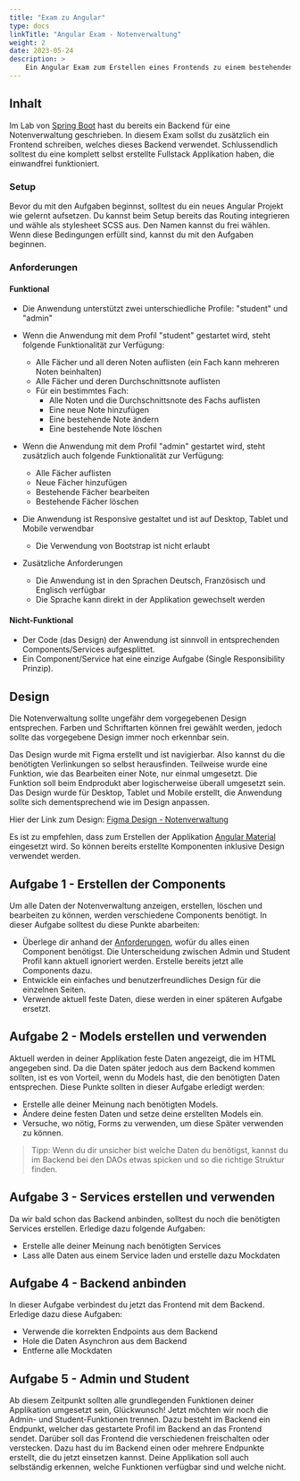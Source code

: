 ```yaml
---
title: "Exam zu Angular"
type: docs
linkTitle: "Angular Exam - Notenverwaltung"
weight: 2
date: 2023-05-24
description: >
    Ein Angular Exam zum Erstellen eines Frontends zu einem bestehenden Backend.
---
```


## Inhalt
Im Lab von [Spring Boot](../../../../labs/java/spring/01_spring) hast du bereits ein Backend für eine Notenverwaltung geschrieben.
In diesem Exam sollst du zusätzlich ein Frontend schreiben, welches dieses Backend verwendet. Schlussendlich 
solltest du eine komplett selbst erstellte Fullstack Applikation haben, die einwandfrei funktioniert.

### Setup
Bevor du mit den Aufgaben beginnst, solltest du ein neues Angular Projekt wie gelernt aufsetzen. Du kannst beim Setup
bereits das Routing integrieren und wähle als stylesheet SCSS aus. Den Namen kannst du frei wählen. Wenn diese 
Bedingungen erfüllt sind, kannst du mit den Aufgaben beginnen. 

### Anforderungen
#### Funktional
* Die Anwendung unterstützt zwei unterschiedliche Profile: "student" und "admin"
* Wenn die Anwendung mit dem Profil "student" gestartet wird, steht folgende Funktionalität zur Verfügung:
    * Alle Fächer und all deren Noten auflisten (ein Fach kann mehreren Noten beinhalten)
    * Alle Fächer und deren Durchschnittsnote auflisten
    * Für ein bestimmtes Fach:
        * Alle Noten und die Durchschnittsnote des Fachs auflisten
        * Eine neue Note hinzufügen
        * Eine bestehende Note ändern
        * Eine bestehende Note löschen
* Wenn die Anwendung mit dem Profil "admin" gestartet wird, steht zusätzlich auch folgende Funktionalität zur Verfügung:
    * Alle Fächer auflisten
    * Neue Fächer hinzufügen
    * Bestehende Fächer bearbeiten
    * Bestehende Fächer löschen
* Die Anwendung ist Responsive gestaltet und ist auf Desktop, Tablet und Mobile verwendbar
  * Die Verwendung von Bootstrap ist nicht erlaubt

* Zusätzliche Anforderungen
  * Die Anwendung ist in den Sprachen Deutsch, Französisch und Englisch verfügbar
  * Die Sprache kann direkt in der Applikation gewechselt werden
#### Nicht-Funktional
* Der Code (das Design) der Anwendung ist sinnvoll in entsprechenden Components/Services aufgesplittet.
* Ein Component/Service hat eine einzige Aufgabe (Single Responsibility Prinzip).

## Design
Die Notenverwaltung sollte ungefähr dem vorgegebenen Design entsprechen. Farben und Schriftarten können frei gewählt
werden, jedoch sollte das vorgegebene Design immer noch erkennbar sein. 

Das Design wurde mit Figma erstellt und ist navigierbar. Also kannst du die benötigten Verlinkungen so selbst 
herausfinden. Teilweise wurde eine Funktion, wie das Bearbeiten einer Note, nur einmal umgesetzt. Die Funktion soll
beim Endprodukt aber logischerweise überall umgesetzt sein. Das Design wurde für Desktop, Tablet und Mobile erstellt, 
die Anwendung sollte sich dementsprechend wie im Design anpassen.

Hier der Link zum Design: [Figma Design - Notenverwaltung](https://www.figma.com/proto/CxwGOD9wyGZ1pDucOdusND/Notenverwaltung?type=design&node-id=1-3&scaling=contain&page-id=0%3A1&starting-point-node-id=1%3A3&show-proto-sidebar=1)

[//]: # (INFO!!!!: Link zum Bearbeiten des Designs, falls eine Änderung nötig ist: https://www.figma.com/community/file/1265244364247644334)

Es ist zu empfehlen, dass zum Erstellen der Applikation [Angular Material](https://material.angular.io/) eingesetzt 
wird. So können bereits erstellte Komponenten inklusive Design verwendet werden.

## Aufgabe 1 - Erstellen der Components
Um alle Daten der Notenverwaltung anzeigen, erstellen, löschen und bearbeiten zu können, werden verschiedene Components
benötigt. In dieser Aufgabe solltest du diese Punkte abarbeiten:
* Überlege dir anhand der [Anforderungen](#anforderungen), wofür du alles einen Component benötigst. Die Unterscheidung
zwischen Admin und Student Profil kann aktuell ignoriert werden. Erstelle bereits jetzt alle Components dazu.
* Entwickle ein einfaches und benutzerfreundliches Design für die einzelnen Seiten.
* Verwende aktuell feste Daten, diese werden in einer späteren Aufgabe ersetzt.

## Aufgabe 2 - Models erstellen und verwenden
Aktuell werden in deiner Applikation feste Daten angezeigt, die im HTML angegeben sind. Da die Daten später jedoch
aus dem Backend kommen sollten, ist es von Vorteil, wenn du Models hast, die den benötigten Daten entsprechen. Diese
Punkte sollten in dieser Aufgabe erledigt werden:
* Erstelle alle deiner Meinung nach benötigten Models.
* Ändere deine festen Daten und setze deine erstellten Models ein.
* Versuche, wo nötig, Forms zu verwenden, um diese Später verwenden zu können.
> Tipp: Wenn du dir unsicher bist welche Daten du benötigst, kannst du im Backend bei den DAOs etwas spicken und so die 
richtige Struktur finden.

## Aufgabe 3 - Services erstellen und verwenden
Da wir bald schon das Backend anbinden, solltest du noch die benötigten Services erstellen. Erledige dazu folgende Aufgaben:
* Erstelle alle deiner Meinung nach benötigten Services
* Lass alle Daten aus einem Service laden und erstelle dazu Mockdaten

## Aufgabe 4 - Backend anbinden
In dieser Aufgabe verbindest du jetzt das Frontend mit dem Backend. Erledige dazu diese Aufgaben:
* Verwende die korrekten Endpoints aus dem Backend
* Hole die Daten Asynchron aus dem Backend
* Entferne alle Mockdaten

## Aufgabe 5 - Admin und Student
Ab diesem Zeitpunkt sollten alle grundlegenden Funktionen deiner Applikation umgesetzt sein, Glückwunsch! Jetzt möchten
wir noch die Admin- und Student-Funktionen trennen. Dazu besteht im Backend ein Endpunkt, welcher das gestartete Profil 
im Backend an das Frontend sendet. Darüber soll das Frontend die verschiedenen freischalten oder verstecken.
Dazu hast du im Backend einen oder mehrere Endpunkte erstellt, die du jetzt einsetzen kannst.
Deine Applikation soll auch selbständig erkennen, welche Funktionen verfügbar sind und welche nicht.

